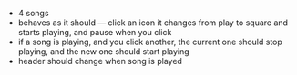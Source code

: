 * 4 songs
* behaves as it should — click an icon it changes from play to square and starts playing, and pause when you click
* if a song is playing, and you click another, the current one should stop playing, and the new one should start playing
* header should change when song is played

